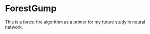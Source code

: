 ForestGump
==========

This is a forest fire algorithm as a primer for my future study in neural network.


